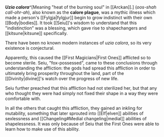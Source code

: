 ***Uzia calora***^[Meaning "heat of the burning soul" in [[Arckan]].] (*oos-shah call-ohr-ah*), also known as the **calore plague**, was a mythic illness which made a person's [[Fylgja|fylgjur]] begin to grow indistinct with their own [[Body|bodies]]. It took [[Seiu]]'s wisdom to understand that this "indistinction" was a blessing, which gave rise to shapechangers and [[kitsune|kitsune]] specifically.

There have been no known modern instances of *uzia calora*, so its very existence is conjectural.

Apparently, this caused the [[First Magicians|First Ones]] afflicted so to become sterile. Seiu, "fox-possessed", came to these conclusions through understanding the affliction: the gods had spread this affliction in order to ultimately bring prosperity throughout the land, part of the [[Divinity|divine]]'s watch over the progress of new life. 

Seiu further preached that this affliction had not sterilized her, but that any who thought they were had simply not fixed their shape in a way they were comfortable with.

In all the others that caught this affliction, they gained an inkling for mutability, something that later sprouted into [[Elf|elven]] abilities of sexlessness and [[Changeling#Medial changeling|medial]] abilities of shapelessness. It was only because of Seiu that the First Ones were able to learn how to make use of this ability.

